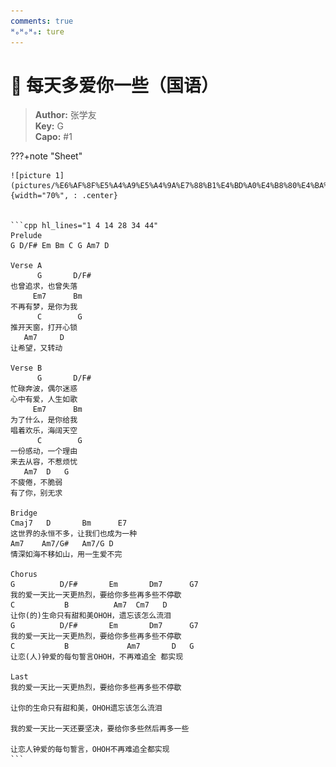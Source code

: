 ```yaml
---
comments: true
ᴴₒᴴₒᴴₒ: ture
---
```


# **:guitar: 每天多爱你一些（国语）**
> **Author:** 张学友</br>
> **Key:** G</br>
> **Capo:** #1


???+note "Sheet" 
    
    ![picture 1](pictures/%E6%AF%8F%E5%A4%A9%E5%A4%9A%E7%88%B1%E4%BD%A0%E4%B8%80%E4%BA%9B%E5%92%8C%E5%BC%A6.png){width="70%", : .center}  


    ```cpp hl_lines="1 4 14 28 34 44"
    Prelude
    G D/F# Em Bm C G Am7 D

    Verse A
          G       D/F# 
    也曾追求，也曾失落
         Em7      Bm
    不再有梦，是你为我
          C        G 
    推开天窗，打开心锁
       Am7     D
    让希望，又转动

    Verse B
          G       D/F# 
    忙碌奔波，偶尔迷惑
    心中有爱，人生如歌
         Em7      Bm
    为了什么，是你给我
    唱着欢乐，海阔天空
          C        G 
    一份感动，一个理由
    来去从容，不惹烦忧
       Am7  D   G
    不疲倦，不脆弱
    有了你，别无求

    Bridge
    Cmaj7   D       Bm      E7
    这世界的永恒不多，让我们也成为一种
    Am7    Am7/G#   Am7/G D
    情深如海不移如山，用一生爱不完

    Chorus
    G          D/F#       Em       Dm7      G7
    我的爱一天比一天更热烈，要给你多些再多些不停歇
    C           B          Am7  Cm7   D 
    让你(的)生命只有甜和美OHOH，遗忘该怎么流泪
    G          D/F#       Em       Dm7      G7
    我的爱一天比一天更热烈，要给你多些再多些不停歇
    C           B             Am7       D   G
    让恋(人)钟爱的每句誓言OHOH，不再难追全 都实现

    Last
    我的爱一天比一天更热烈，要给你多些再多些不停歇

    让你的生命只有甜和美，OHOH遗忘该怎么流泪

    我的爱一天比一天还要坚决，要给你多些然后再多一些

    让恋人钟爱的每句誓言，OHOH不再难追全都实现
    ```